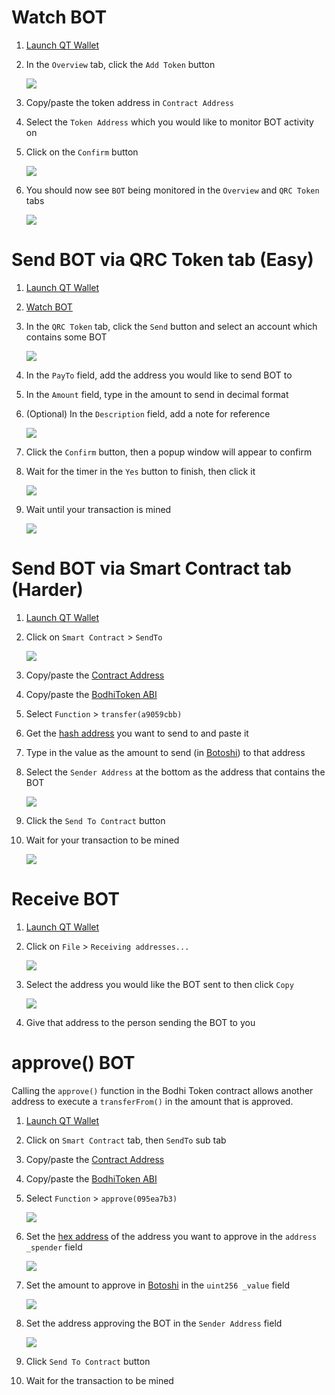 # Watch BOT
1. [Launch QT Wallet](../qtum/qt_wallet.md#launch-qt-wallet)
2. In the `Overview` tab, click the `Add Token` button

	![](../img/qt_wallet_watch_1.png)

3. Copy/paste the token address in `Contract Address`
4. Select the `Token Address` which you would like to monitor BOT activity on
5. Click on the `Confirm` button

	![](../img/qt_wallet_watch_2.png)

6. You should now see `BOT` being monitored in the `Overview` and `QRC Token` tabs

	![](../img/qt_wallet_watch_3.png)

# Send BOT via QRC Token tab (Easy)
1. [Launch QT Wallet](../qtum/qt_wallet.md#launch-qt-wallet)
2. [Watch BOT](#watch-bot)
3. In the `QRC Token` tab, click the `Send` button and select an account which contains some BOT

	![](../img/qt_wallet_send_qrc_1.png)

4. In the `PayTo` field, add the address you would like to send BOT to
5. In the `Amount` field, type in the amount to send in decimal format
6. (Optional) In the `Description` field, add a note for reference

	![](../img/qt_wallet_send_qrc_2.png)

7. Click the `Confirm` button, then a popup window will appear to confirm
8. Wait for the timer in the `Yes` button to finish, then click it

	![](../img/qt_wallet_send_qrc_3.png)

9. Wait until your transaction is mined

	![](../img/qt_wallet_send_qrc_4.png)

# Send BOT via Smart Contract tab (Harder)
1. [Launch QT Wallet](../qtum/qt_wallet.md#launch-qt-wallet)
2. Click on `Smart Contract` > `SendTo`

	![](../img/qt_wallet_sendto_1.png)

3. Copy/paste the [Contract Address](info.md#deployed-contracts)
4. Copy/paste the [BodhiToken ABI](info.md#interface-abi)
5. Select `Function` > `transfer(a9059cbb)`
6. Get the [hash address](../qtum/qt_wallet.md#convert-qtum-address-to-hash) you want to send to and paste it
7. Type in the value as the amount to send (in [Botoshi](info.md#bot-units)) to that address
8. Select the `Sender Address` at the bottom as the address that contains the BOT

	![](../img/qt_wallet_sendto_2.png)

9. Click the `Send To Contract` button
10. Wait for your transaction to be mined

	![](../img/qt_wallet_sendto_3.png)

# Receive BOT
1. [Launch QT Wallet](../qtum/qt_wallet.md#launch-qt-wallet)
2. Click on `File` > `Receiving addresses...`

	![](../img/qt_wallet_receive_1.png)

3. Select the address you would like the BOT sent to then click `Copy`

	![](../img/qt_wallet_receive_2.png)

4. Give that address to the person sending the BOT to you

# approve() BOT
Calling the `approve()` function in the Bodhi Token contract allows another address to execute a `transferFrom()` in the amount that is approved.

1. [Launch QT Wallet](../qtum/qt_wallet.md#launch-qt-wallet)
2. Click on `Smart Contract` tab, then `SendTo` sub tab
3. Copy/paste the [Contract Address](info.md#deployed-contracts)
4. Copy/paste the [BodhiToken ABI](info.md#interface-abi)
5. Select `Function` > `approve(095ea7b3)`

	![](../img/approve_bot1.png)

6. Set the [hex address](../qtum/qt_wallet.md#convert-qtum-address-to-hash) of the address you want to approve in the `address _spender` field

	![](../img/approve_bot2.png)

7. Set the amount to approve in [Botoshi](info.md#bot-units) in the `uint256 _value` field

	![](../img/approve_bot3.png)

8. Set the address approving the BOT in the `Sender Address` field

	![](../img/approve_bot4.png)

9. Click `Send To Contract` button
10. Wait for the transaction to be mined
